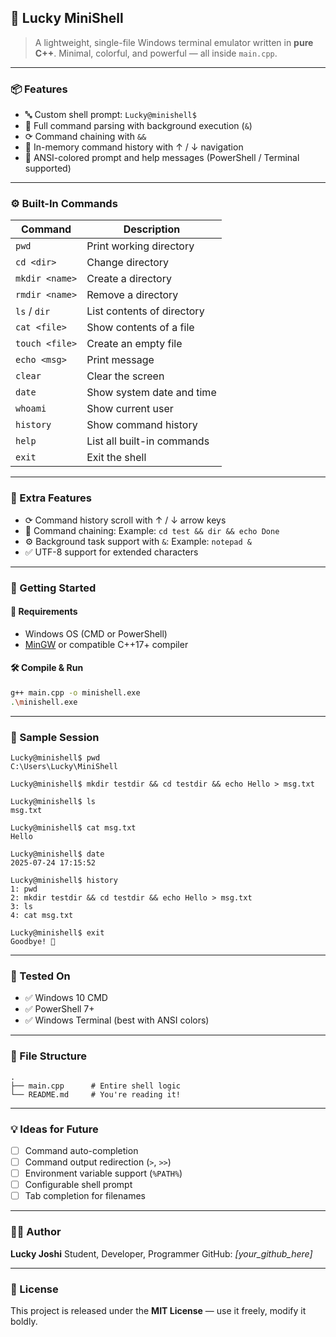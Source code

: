 ## 🐚 Lucky MiniShell

> A lightweight, single-file Windows terminal emulator written in **pure C++**.
> Minimal, colorful, and powerful — all inside `main.cpp`.

---

### 📦 Features

* 🔤 Custom shell prompt: `Lucky@minishell$`
* 🎤 Full command parsing with background execution (`&`)
* ⟳ Command chaining with `&&`
* 🧠 In-memory command history with ↑ / ↓ navigation
* 🌈 ANSI-colored prompt and help messages (PowerShell / Terminal supported)

---

### ⚙️ Built-In Commands

| Command        | Description                |
| -------------- | -------------------------- |
| `pwd`          | Print working directory    |
| `cd <dir>`     | Change directory           |
| `mkdir <name>` | Create a directory         |
| `rmdir <name>` | Remove a directory         |
| `ls` / `dir`   | List contents of directory |
| `cat <file>`   | Show contents of a file    |
| `touch <file>` | Create an empty file       |
| `echo <msg>`   | Print message              |
| `clear`        | Clear the screen           |
| `date`         | Show system date and time  |
| `whoami`       | Show current user          |
| `history`      | Show command history       |
| `help`         | List all built-in commands |
| `exit`         | Exit the shell             |

---

### 🧐 Extra Features

* ⟳ Command history scroll with ↑ / ↓ arrow keys
* 🔗 Command chaining:
  Example: `cd test && dir && echo Done`
* ⚙️ Background task support with `&`:
  Example: `notepad &`
* ✅ UTF-8 support for extended characters

---

### 🚀 Getting Started

#### 🔧 Requirements

* Windows OS (CMD or PowerShell)
* [MinGW](https://www.mingw-w64.org/) or compatible C++17+ compiler

#### 🛠️ Compile & Run

```bash
g++ main.cpp -o minishell.exe
.\minishell.exe
```

---

### 📸 Sample Session

```plaintext
Lucky@minishell$ pwd
C:\Users\Lucky\MiniShell

Lucky@minishell$ mkdir testdir && cd testdir && echo Hello > msg.txt

Lucky@minishell$ ls
msg.txt

Lucky@minishell$ cat msg.txt
Hello

Lucky@minishell$ date
2025-07-24 17:15:52

Lucky@minishell$ history
1: pwd
2: mkdir testdir && cd testdir && echo Hello > msg.txt
3: ls
4: cat msg.txt

Lucky@minishell$ exit
Goodbye! 👋
```

---

### 🔪 Tested On

* ✅ Windows 10 CMD
* ✅ PowerShell 7+
* ✅ Windows Terminal (best with ANSI colors)

---

### 📁 File Structure

```
.
├── main.cpp      # Entire shell logic
└── README.md     # You're reading it!
```

---

### 💡 Ideas for Future

* [ ] Command auto-completion
* [ ] Command output redirection (`>`, `>>`)
* [ ] Environment variable support (`%PATH%`)
* [ ] Configurable shell prompt
* [ ] Tab completion for filenames

---

### 🧑‍💻 Author

**Lucky Joshi**
Student, Developer, Programmer
GitHub: *\[your\_github\_here]*

---

### 📜 License

This project is released under the **MIT License** — use it freely, modify it boldly.
